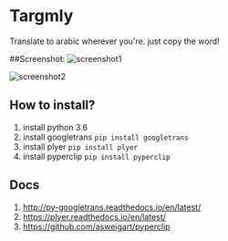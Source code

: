 # Targmly
Translate to arabic wherever you're. just copy the word!

##Screenshot:
![screenshot1](https://github.com/zeyadetman/Targmly/blob/master/screenshots/screenshot1.jpg)

![screenshot2](https://github.com/zeyadetman/Targmly/blob/master/screenshots/screenshot2.jpg)


## How to install?
1. install python 3.6
1. install googletrans `pip install googletrans`
1. install plyer `pip install plyer`
1. install pyperclip `pip install pyperclip`


## Docs
1. http://py-googletrans.readthedocs.io/en/latest/
1. https://plyer.readthedocs.io/en/latest/
1. https://github.com/asweigart/pyperclip
